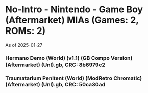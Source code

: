 # No-Intro - Nintendo - Game Boy (Aftermarket) MIAs (Games: 2, ROMs: 2)
As of 2025-01-27
### Hermano Demo (World) (v1.1) (GB Compo Version) (Aftermarket) (Unl).gb, CRC: 8b6979c2
### Traumatarium Penitent (World) (ModRetro Chromatic) (Aftermarket) (Unl).gb, CRC: 50ca30ad

